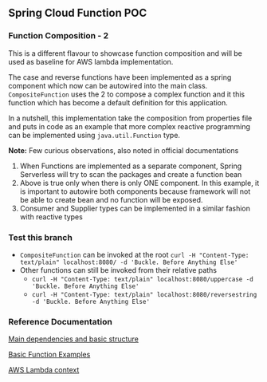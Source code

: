 ## Spring Cloud Function POC

### Function Composition - 2

This is a different flavour to showcase function composition and will be used as baseline for AWS lambda implementation.

The case and reverse functions have been implemented as a spring component which now can be autowired into the main
class.
`CompositeFunction` uses the 2 to compose a complex function and it this function which has become a default definition
for this application.

In a nutshell, this implementation take the composition from properties file and puts in code as an example that more
complex
reactive programming can be implemented using `java.util.Function` type.

**Note:** Few curious observations, also noted in official documentations

1. When Functions are implemented as a separate component, Spring Serverless will try to scan the packages and create a
   function bean
2. Above is true only when there is only ONE component. In this example, it is important to autowire both components
   because
   framework will not be able to create bean and no function will be exposed.
3. Consumer and Supplier types can be implemented in a similar fashion with reactive types

### Test this branch

* `CompositeFunction` can be invoked at the
  root `curl -H "Content-Type: text/plain" localhost:8080/ -d 'Buckle. Before Anything Else'`
* Other functions can still be invoked from their relative paths
    * `curl -H "Content-Type: text/plain" localhost:8080/uppercase -d 'Buckle. Before Anything Else'`
    * `curl -H "Content-Type: text/plain" localhost:8080/reversestring -d 'Buckle. Before Anything Else'`

### Reference Documentation

[Main dependencies and basic structure](https://www.baeldung.com/spring-cloud-function)

[Basic Function Examples](https://mkyong.com/java8/java-8-function-examples/)

[AWS Lambda context](https://stackoverflow.com/questions/53452675/multiple-spring-cloud-functions-in-one-project-for-deployment-on-aws-lambda)
